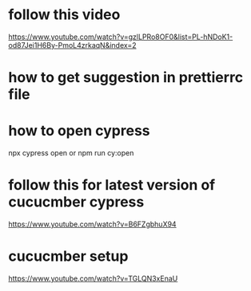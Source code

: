 # follow this video
https://www.youtube.com/watch?v=gzlLPRo8OF0&list=PL-hNDoK1-od87Jei1H6By-PmoL4zrkaqN&index=2

# how to get suggestion in prettierrc file

# how to open cypress
npx cypress open 
or npm run cy:open

# follow this for latest version of cucucmber cypress
https://www.youtube.com/watch?v=B6FZgbhuX94
# cucucmber setup
https://www.youtube.com/watch?v=TGLQN3xEnaU


